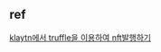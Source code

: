 


## ref
[klaytn에서 truffle을 이용하여 nft발행하기](https://klaytn-tech.medium.com/klaytn%EC%97%90%EC%84%9C-truffle%EC%9D%84-%EC%9D%B4%EC%9A%A9%ED%95%98%EC%97%AC-nft-%EB%B0%9C%ED%96%89%ED%95%98%EA%B8%B0-5e45b39e87c5)